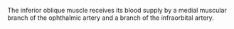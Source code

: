 The inferior oblique muscle receives its blood supply by a medial muscular branch of the ophthalmic artery and a branch of the infraorbital artery.